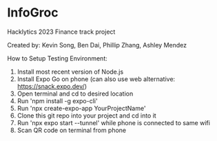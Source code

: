 # InfoGroc
Hacklytics 2023 Finance track project

Created by: Kevin Song, Ben Dai, Phillip Zhang, Ashley Mendez

How to Setup Testing Environment:

1. Install most recent version of Node.js
2. Install Expo Go on phone (can also use web alternative: https://snack.expo.dev/)
3. Open terminal and cd to desired location
4. Run 'npm install -g expo-cli'
5. Run 'npx create-expo-app YourProjectName'
6. Clone this git repo into your project and cd into it
7. Run 'npx expo start --tunnel' while phone is connected to same wifi
8. Scan QR code on terminal from phone
